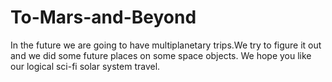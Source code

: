 # To-Mars-and-Beyond
In the future we are going to have multiplanetary trips.We try to figure it out and we did some future places on some space objects.
We hope you like our logical sci-fi solar system travel.
